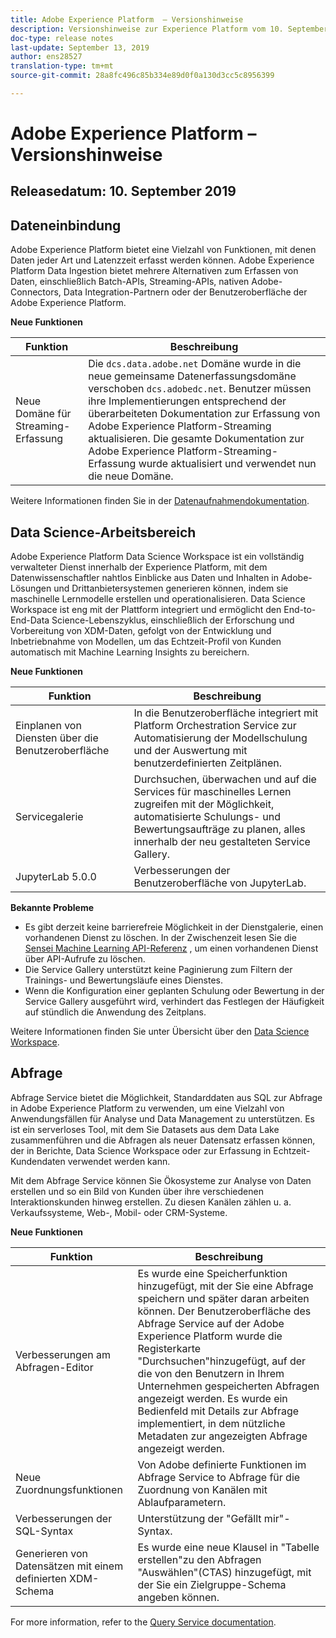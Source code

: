 ```yaml
---
title: Adobe Experience Platform  – Versionshinweise
description: Versionshinweise zur Experience Platform vom 10. September 2019
doc-type: release notes
last-update: September 13, 2019
author: ens28527
translation-type: tm+mt
source-git-commit: 28a8fc496c85b334e89d0f0a130d3cc5c8956399

---
```



# Adobe Experience Platform – Versionshinweise

## Releasedatum: 10. September 2019

## Dateneinbindung

Adobe Experience Platform bietet eine Vielzahl von Funktionen, mit denen Daten jeder Art und Latenzzeit erfasst werden können. Adobe Experience Platform Data Ingestion bietet mehrere Alternativen zum Erfassen von Daten, einschließlich Batch-APIs, Streaming-APIs, nativen Adobe-Connectors, Data Integration-Partnern oder der Benutzeroberfläche der Adobe Experience Platform.

**Neue Funktionen**

| Funktion | Beschreibung |
| ----------- | ---------- |
| Neue Domäne für Streaming-Erfassung | Die `dcs.data.adobe.net` Domäne wurde in die neue gemeinsame Datenerfassungsdomäne verschoben `dcs.adobedc.net`. Benutzer müssen ihre Implementierungen entsprechend der überarbeiteten Dokumentation zur Erfassung von Adobe Experience Platform-Streaming aktualisieren. Die gesamte Dokumentation zur Adobe Experience Platform-Streaming-Erfassung wurde aktualisiert und verwendet nun die neue Domäne. |

Weitere Informationen finden Sie in der [Datenaufnahmendokumentation](../../ingestion/home.md).

## Data Science-Arbeitsbereich

Adobe Experience Platform Data Science Workspace ist ein vollständig verwalteter Dienst innerhalb der Experience Platform, mit dem Datenwissenschaftler nahtlos Einblicke aus Daten und Inhalten in Adobe-Lösungen und Drittanbietersystemen generieren können, indem sie maschinelle Lernmodelle erstellen und operationalisieren. Data Science Workspace ist eng mit der Plattform integriert und ermöglicht den End-to-End-Data Science-Lebenszyklus, einschließlich der Erforschung und Vorbereitung von XDM-Daten, gefolgt von der Entwicklung und Inbetriebnahme von Modellen, um das Echtzeit-Profil von Kunden automatisch mit Machine Learning Insights zu bereichern.

**Neue Funktionen**

| Funktion | Beschreibung |
| -----------| ---------- |
| Einplanen von Diensten über die Benutzeroberfläche | In die Benutzeroberfläche integriert mit Platform Orchestration Service zur Automatisierung der Modellschulung und der Auswertung mit benutzerdefinierten Zeitplänen. |
| Servicegalerie | Durchsuchen, überwachen und auf die Services für maschinelles Lernen zugreifen mit der Möglichkeit, automatisierte Schulungs- und Bewertungsaufträge zu planen, alles innerhalb der neu gestalteten Service Gallery. |
| JupyterLab 5.0.0 | Verbesserungen der Benutzeroberfläche von JupyterLab. |

**Bekannte Probleme**

* Es gibt derzeit keine barrierefreie Möglichkeit in der Dienstgalerie, einen vorhandenen Dienst zu löschen. In der Zwischenzeit lesen Sie die [Sensei Machine Learning API-Referenz](https://www.adobe.io/apis/experienceplatform/home/api-reference.html#!acpdr/swagger-specs/sensei-ml-api.yaml) , um einen vorhandenen Dienst über API-Aufrufe zu löschen.
* Die Service Gallery unterstützt keine Paginierung zum Filtern der Trainings- und Bewertungsläufe eines Dienstes.
* Wenn die Konfiguration einer geplanten Schulung oder Bewertung in der Service Gallery ausgeführt wird, verhindert das Festlegen der Häufigkeit auf stündlich die Anwendung des Zeitplans.

Weitere Informationen finden Sie unter Übersicht über den [Data Science Workspace](../../data-science-workspace/home.md).

## Abfrage

Abfrage Service bietet die Möglichkeit, Standarddaten aus SQL zur Abfrage in Adobe Experience Platform zu verwenden, um eine Vielzahl von Anwendungsfällen für Analyse und Data Management zu unterstützen. Es ist ein serverloses Tool, mit dem Sie Datasets aus dem Data Lake zusammenführen und die Abfragen als neuer Datensatz erfassen können, der in Berichte, Data Science Workspace oder zur Erfassung in Echtzeit-Kundendaten verwendet werden kann.

Mit dem Abfrage Service können Sie Ökosysteme zur Analyse von Daten erstellen und so ein Bild von Kunden über ihre verschiedenen Interaktionskunden hinweg erstellen. Zu diesen Kanälen zählen u. a. Verkaufssysteme, Web-, Mobil- oder CRM-Systeme.

**Neue Funktionen**

| Funktion | Beschreibung |
| -----------| ---------- |
| Verbesserungen am Abfragen-Editor | Es wurde eine Speicherfunktion hinzugefügt, mit der Sie eine Abfrage speichern und später daran arbeiten können. Der Benutzeroberfläche des Abfrage Service auf der Adobe Experience Platform wurde die Registerkarte &quot;Durchsuchen&quot;hinzugefügt, auf der die von den Benutzern in Ihrem Unternehmen gespeicherten Abfragen angezeigt werden. Es wurde ein Bedienfeld mit Details zur Abfrage implementiert, in dem nützliche Metadaten zur angezeigten Abfrage angezeigt werden. |
| Neue Zuordnungsfunktionen | Von Adobe definierte Funktionen im Abfrage Service to Abfrage für die Zuordnung von Kanälen mit Ablaufparametern. |
| Verbesserungen der SQL-Syntax | Unterstützung der &quot;Gefällt mir&quot;-Syntax. |
| Generieren von Datensätzen mit einem definierten XDM-Schema | Es wurde eine neue Klausel in &quot;Tabelle erstellen&quot;zu den Abfragen &quot;Auswählen&quot;(CTAS) hinzugefügt, mit der Sie ein Zielgruppe-Schema angeben können. |

For more information, refer to the [Query Service documentation](../../query-service/home.md).